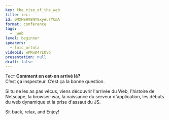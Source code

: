 ```yaml
---
key: the_rise_of_the_web
title: тест
id: 0MXH99V8NY9xyeurYCmA
format: conference
tags:
  - _web
level: beginner
speakers:
  - loic_ortola
videoId: wPRwD4rLOVo
presentation: null
draft: false
---
```

Тест 
**Comment en est-on arrivé là?**  
C’est ça inspecteur. C’est ça la bonne question.

Si tu ne les as pas vécus, viens découvrir l'arrivée du Web, l'histoire de Netscape, la browser-war, la naissance du serveur d'application, les débuts du web dynamique et la prise d'assaut du JS.

Sit back, relax, and Enjoy!
